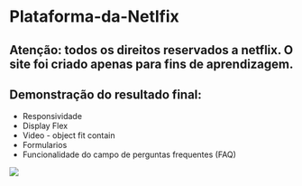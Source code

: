 # Plataforma-da-Netlfix <br>

## Atenção: todos os direitos reservados a netflix. O site foi criado apenas para fins de aprendizagem.

## Demonstração do resultado final:
- Responsividade
- Display Flex
- Video - object fit contain
- Formularios
- Funcionalidade do campo de perguntas frequentes (FAQ)
<img src="img/Plataforma resultado.gif">
